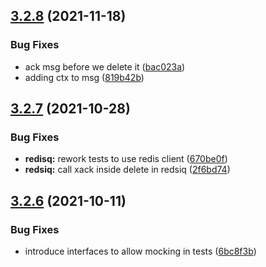 ## [3.2.8](https://github.com/vmihailenco/taskq/compare/v3.2.7...v3.2.8) (2021-11-18)


### Bug Fixes

* ack msg before we delete it ([bac023a](https://github.com/vmihailenco/taskq/commit/bac023a71ba191e60f43ce3ca01a25d08d0a70c2))
* adding ctx to msg ([819b42b](https://github.com/vmihailenco/taskq/commit/819b42b66bf482187843670a4a2fc288e9173e29))



## [3.2.7](https://github.com/vmihailenco/taskq/compare/v3.2.6...v3.2.7) (2021-10-28)


### Bug Fixes

* **redisq:** rework tests to use redis client ([670be0f](https://github.com/vmihailenco/taskq/commit/670be0f0ba7ee729df4c6e89c0c571340914f936))
* **redsiq:** call xack inside delete in redsiq ([2f6bd74](https://github.com/vmihailenco/taskq/commit/2f6bd74c006132be6cbec74f9c4808888da34aff))



## [3.2.6](https://github.com/vmihailenco/taskq/compare/v3.2.5...v3.2.6) (2021-10-11)


### Bug Fixes

* introduce interfaces to allow mocking in tests ([6bc8f3b](https://github.com/vmihailenco/taskq/commit/6bc8f3b0462812996c39605c10428b43460696ff))



